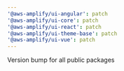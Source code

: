 ```yaml
---
'@aws-amplify/ui-angular': patch
'@aws-amplify/ui-core': patch
'@aws-amplify/ui-react': patch
'@aws-amplify/ui-theme-base': patch
'@aws-amplify/ui-vue': patch
---
```


Version bump for all public packages
